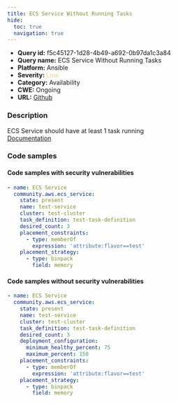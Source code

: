 ```yaml
---
title: ECS Service Without Running Tasks
hide:
  toc: true
  navigation: true
---
```


<style>
  .highlight .hll {
    background-color: #ff171742;
  }
  .md-content {
    max-width: 1100px;
    margin: 0 auto;
  }
</style>

-   **Query id:** f5c45127-1d28-4b49-a692-0b97da1c3a84
-   **Query name:** ECS Service Without Running Tasks
-   **Platform:** Ansible
-   **Severity:** <span style="color:#edd57e">Low</span>
-   **Category:** Availability
-   **CWE:** Ongoing
-   **URL:** [Github](https://github.com/Checkmarx/kics/tree/master/assets/queries/ansible/aws/ecs_service_without_running_tasks)

### Description
ECS Service should have at least 1 task running<br>
[Documentation](https://docs.ansible.com/ansible/latest/collections/community/aws/ecs_service_module.html#ansible-collections-community-aws-ecs-service-module)

### Code samples
#### Code samples with security vulnerabilities
```yaml title="Positive test num. 1 - yaml file" hl_lines="2"
- name: ECS Service
  community.aws.ecs_service:
    state: present
    name: test-service
    cluster: test-cluster
    task_definition: test-task-definition
    desired_count: 3
    placement_constraints:
      - type: memberOf
        expression: 'attribute:flavor==test'
    placement_strategy:
      - type: binpack
        field: memory

```


#### Code samples without security vulnerabilities
```yaml title="Negative test num. 1 - yaml file"
- name: ECS Service
  community.aws.ecs_service:
    state: present
    name: test-service
    cluster: test-cluster
    task_definition: test-task-definition
    desired_count: 3
    deployment_configuration:
      minimum_healthy_percent: 75
      maximum_percent: 150
    placement_constraints:
      - type: memberOf
        expression: 'attribute:flavor==test'
    placement_strategy:
      - type: binpack
        field: memory

```
